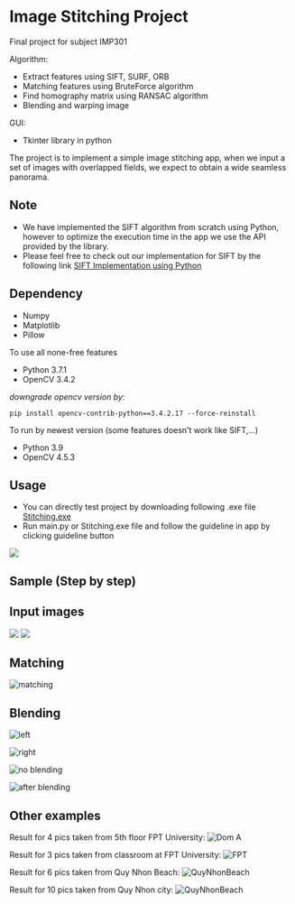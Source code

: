 # Image Stitching Project	
Final project for subject IMP301

Algorithm:
- Extract features using SIFT, SURF, ORB
- Matching features using BruteForce algorithm
- Find homography matrix using RANSAC algorithm
- Blending and warping image

GUI: 
- Tkinter library in python

The project is to implement a simple image stitching app, when we input a set of images with overlapped fields, we expect to obtain a wide seamless panorama.

## Note
- We have implemented the SIFT algorithm from scratch using Python, however to optimize the execution time in the app we use the API provided by the library.
- Please feel free to check out our implementation for SIFT by the following link [SIFT Implementation using Python](https://github.com/baophuoc1903/Image_Stitching?fbclid=IwAR0-wnj1MYw_xWGjXSaFMScA58ZWn5lynJu5vPBNcBhCLV8oXITzKUhzBQU)

## Dependency
- Numpy
- Matplotlib
- Pillow

To use all none-free features
- Python 3.7.1
- OpenCV 3.4.2

*downgrade opencv version by:*

```
pip install opencv-contrib-python==3.4.2.17 --force-reinstall
```

To run by newest version (some features doesn't work like SIFT,...)
- Python 3.9
- OpenCV 4.5.3

## Usage
- You can directly test project by downloading following .exe file
[Stitching.exe](https://drive.google.com/file/d/1xMpF6NBg3uo-A7PmVw7AO4m-rIYnkiqi/view?usp=sharing)
- Run main.py or Stitching.exe file and follow the guideline in app by clicking guideline button

<img src="https://github.com/AnhDuy26/Image-Stitching-Project/blob/master/Images/GUI.jpg">

## Sample (Step by step)

## Input images
<img src="https://github.com/AnhDuy26/Image-Stitching-Project/blob/master/Images/data/AI1502/2_new.jpg" >   <img src="https://github.com/AnhDuy26/Image-Stitching-Project/blob/master/Images/data/AI1502/3_new.jpg" > 

## Matching
![matching](https://github.com/AnhDuy26/Image-Stitching-Project/blob/master/Images/Step%20by%20step/matching.jpg)

## Blending
![left](https://github.com/AnhDuy26/Image-Stitching-Project/blob/master/Images/Step%20by%20step/blending1.jpg)

![right](https://github.com/AnhDuy26/Image-Stitching-Project/blob/master/Images/Step%20by%20step/blending2.jpg)

![no blending](https://github.com/AnhDuy26/Image-Stitching-Project/blob/master/Images/Step%20by%20step/blendingTwo.jpg)

![after blending](https://github.com/AnhDuy26/Image-Stitching-Project/blob/master/Images/Step%20by%20step/resultTwo.jpg)


## Other examples

Result for 4 pics taken from 5th floor FPT University:
![Dom A](https://github.com/AnhDuy26/Image-Stitching-Project/blob/master/Images/Result%20multiple%20stitching/result_domA.jpg)

Result for 3 pics taken from classroom at FPT University:
![FPT](https://github.com/AnhDuy26/Image-Stitching-Project/blob/master/Images/Result%20multiple%20stitching/result_AI1502.jpg)

Result for 6 pics taken from Quy Nhon Beach:
![QuyNhonBeach](https://github.com/AnhDuy26/Image-Stitching-Project/blob/master/Images/Result%20multiple%20stitching/result_QuyNhonBeach.jpg)

Result for 10 pics taken from Quy Nhon city:
![QuyNhonBeach](https://github.com/AnhDuy26/Image-Stitching-Project/blob/master/Images/Result%20multiple%20stitching/result_QuyNhonCity.jpg)
